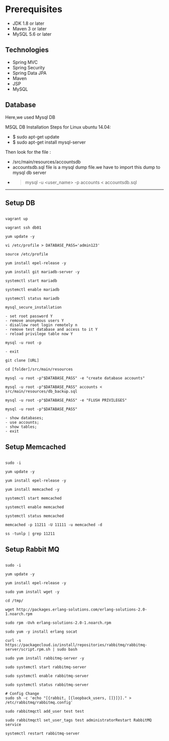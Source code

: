# Prerequisites

- JDK 1.8 or later
- Maven 3 or later
- MySQL 5.6 or later

## Technologies

- Spring MVC
- Spring Security
- Spring Data JPA
- Maven
- JSP
- MySQL

## Database

Here,we used Mysql DB

MSQL DB Installation Steps for Linux ubuntu 14.04:

- $ sudo apt-get update
- $ sudo apt-get install mysql-server

Then look for the file :

- /src/main/resources/accountsdb
- accountsdb.sql file is a mysql dump file.we have to import this dump to mysql db server
- > mysql -u <user_name> -p accounts < accountsdb.sql

---

## Setup DB

```shell

vagrant up

vagrant ssh db01

yum update -y

vi /etc/profile > DATABASE_PASS='admin123'

source /etc/profile

yum install epel-release -y

yum install git mariadb-server -y

systemctl start mariadb

systemctl enable mariadb

systemctl status mariadb

mysql_secure_installation

- set root password Y
- remove anonymous users Y
- disallow root login remotely n
- remove test database and access to it Y
- reload privilege table now Y

mysql -u root -p 

- exit

git clone [URL]

cd [folder]/src/main/resources

mysql -u root -p"$DATABASE_PASS" -e "create database accounts"

mysql -u root -p"$DATABASE_PASS" accounts < src/main/resources/db_backup.sql

mysql -u root -p"$DATABASE_PASS" -e "FLUSH PRIVILEGES"

mysql -u root -p"$DATABASE_PASS"

- show databases;
- use accounts;
- show tables;
- exit

```

## Setup Memcached

```shell

sudo -i

yum update -y

yum install epel-release -y

yum install memcached -y

systemctl start memcached

systemctl enable memcached

systemctl status memcached

memcached -p 11211 -U 11111 -u memcached -d

ss -tunlp | grep 11211

```

## Setup Rabbit MQ

```shell

sudo -i

yum update -y

yum install epel-release -y

sudo yum install wget -y

cd /tmp/

wget http://packages.erlang-solutions.com/erlang-solutions-2.0-1.noarch.rpm

sudo rpm -Uvh erlang-solutions-2.0-1.noarch.rpm

sudo yum -y install erlang socat

curl -s https://packagecloud.io/install/repositories/rabbitmq/rabbitmq-server/script.rpm.sh | sudo bash

sudo yum install rabbitmq-server -y

sudo systemctl start rabbitmq-server

sudo systemctl enable rabbitmq-server

sudo systemctl status rabbitmq-server

# Config Change
sudo sh -c 'echo "[{rabbit, [{loopback_users, []}]}]." > /etc/rabbitmq/rabbitmq.config'

sudo rabbitmqctl add_user test test

sudo rabbitmqctl set_user_tags test administratorRestart RabbitMQ service

systemctl restart rabbitmq-server

```
